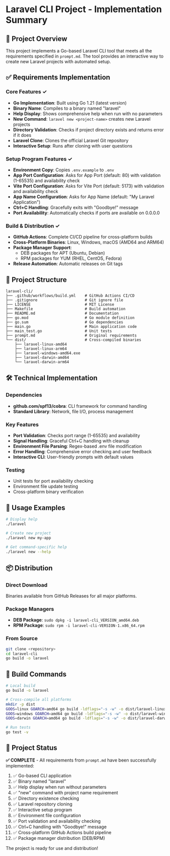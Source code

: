 # Laravel CLI Project - Implementation Summary

## 🎯 Project Overview

This project implements a Go-based Laravel CLI tool that meets all the requirements specified in `prompt.md`. The tool provides an interactive way to create new Laravel projects with automated setup.

## ✅ Requirements Implementation

### Core Features ✓
- **Go Implementation**: Built using Go 1.21 (latest version)
- **Binary Name**: Compiles to a binary named "laravel"
- **Help Display**: Shows comprehensive help when run with no parameters
- **New Command**: `laravel new <project-name>` creates new Laravel projects
- **Directory Validation**: Checks if project directory exists and returns error if it does
- **Laravel Clone**: Clones the official Laravel Git repository
- **Interactive Setup**: Runs after cloning with user questions

### Setup Program Features ✓
- **Environment Copy**: Copies `.env.example` to `.env`
- **App Port Configuration**: Asks for App Port (default: 80) with validation (1-65535) and availability check
- **Vite Port Configuration**: Asks for Vite Port (default: 5173) with validation and availability check
- **App Name Configuration**: Asks for App Name (default: "My Laravel Application")
- **Ctrl+C Handling**: Gracefully exits with "Goodbye!" message
- **Port Availability**: Automatically checks if ports are available on 0.0.0.0

### Build & Distribution ✓
- **GitHub Actions**: Complete CI/CD pipeline for cross-platform builds
- **Cross-Platform Binaries**: Linux, Windows, macOS (AMD64 and ARM64)
- **Package Manager Support**: 
  - DEB packages for APT (Ubuntu, Debian)
  - RPM packages for YUM (RHEL, CentOS, Fedora)
- **Release Automation**: Automatic releases on Git tags

## 📁 Project Structure

```
laravel-cli/
├── .github/workflows/build.yml    # GitHub Actions CI/CD
├── .gitignore                     # Git ignore file
├── LICENSE                        # MIT License
├── Makefile                       # Build automation
├── README.md                      # Documentation
├── go.mod                         # Go module definition
├── go.sum                         # Go dependencies
├── main.go                        # Main application code
├── main_test.go                   # Unit tests
├── prompt.md                      # Original requirements
└── dist/                          # Cross-compiled binaries
    ├── laravel-linux-amd64
    ├── laravel-linux-arm64
    ├── laravel-windows-amd64.exe
    ├── laravel-darwin-amd64
    └── laravel-darwin-arm64
```

## 🛠 Technical Implementation

### Dependencies
- **github.com/spf13/cobra**: CLI framework for command handling
- **Standard Library**: Network, file I/O, process management

### Key Features
- **Port Validation**: Checks port range (1-65535) and availability
- **Signal Handling**: Graceful Ctrl+C handling with cleanup
- **Environment File Parsing**: Regex-based .env file modification
- **Error Handling**: Comprehensive error checking and user feedback
- **Interactive CLI**: User-friendly prompts with default values

### Testing
- Unit tests for port availability checking
- Environment file update testing
- Cross-platform binary verification

## 🚀 Usage Examples

```bash
# Display help
./laravel

# Create new project
./laravel new my-app

# Get command-specific help
./laravel new --help
```

## 📦 Distribution

### Direct Download
Binaries available from GitHub Releases for all major platforms.

### Package Managers
- **DEB Package**: `sudo dpkg -i laravel-cli_VERSION_amd64.deb`
- **RPM Package**: `sudo rpm -i laravel-cli-VERSION-1.x86_64.rpm`

### From Source
```bash
git clone <repository>
cd laravel-cli
go build -o laravel
```

## 🔧 Build Commands

```bash
# Local build
go build -o laravel

# Cross-compile all platforms
mkdir -p dist
GOOS=linux GOARCH=amd64 go build -ldflags="-s -w" -o dist/laravel-linux-amd64
GOOS=windows GOARCH=amd64 go build -ldflags="-s -w" -o dist/laravel-windows-amd64.exe
GOOS=darwin GOARCH=amd64 go build -ldflags="-s -w" -o dist/laravel-darwin-amd64

# Run tests
go test -v
```

## 🎉 Project Status

**✅ COMPLETE** - All requirements from `prompt.md` have been successfully implemented:

1. ✅ Go-based CLI application
2. ✅ Binary named "laravel"
3. ✅ Help display when run without parameters
4. ✅ "new" command with project name requirement
5. ✅ Directory existence checking
6. ✅ Laravel repository cloning
7. ✅ Interactive setup program
8. ✅ Environment file configuration
9. ✅ Port validation and availability checking
10. ✅ Ctrl+C handling with "Goodbye!" message
11. ✅ Cross-platform GitHub Actions build pipeline
12. ✅ Package manager distribution (DEB/RPM)

The project is ready for use and distribution!
